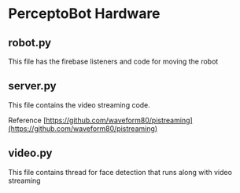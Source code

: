 # PerceptoBot Hardware
 
## robot.py 

This file has the firebase listeners and code for moving the robot 

## server.py

This file contains the video streaming code.

Reference [https://github.com/waveform80/pistreaming](https://github.com/waveform80/pistreaming)

## video.py 

This file contains thread for face detection that runs along with video streaming